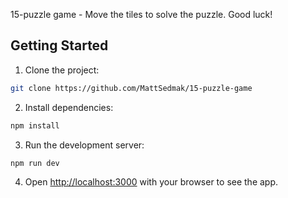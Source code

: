 15-puzzle game - Move the tiles to solve the puzzle. Good luck!

## Getting Started

1. Clone the project:

```bash
git clone https://github.com/MattSedmak/15-puzzle-game
```

2. Install dependencies:

```bash
npm install
```

3. Run the development server:

```bash
npm run dev
```

4. Open [http://localhost:3000](http://localhost:3000) with your browser to see the app.
